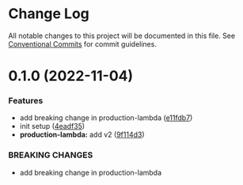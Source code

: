 # Change Log

All notable changes to this project will be documented in this file.
See [Conventional Commits](https://conventionalcommits.org) for commit guidelines.

# 0.1.0 (2022-11-04)

### Features

- add breaking change in production-lambda ([e11fdb7](https://github.com/MatthiasLangGrover/lambda-test/commit/e11fdb74a7c41ae6bc9b67c0026b89c7710d387e))
- init setup ([4eadf35](https://github.com/MatthiasLangGrover/lambda-test/commit/4eadf35da28ab543870051a67ab61e9f29d3c9cb))
- **production-lambda:** add v2 ([9f114d3](https://github.com/MatthiasLangGrover/lambda-test/commit/9f114d3a27175822b31adca78355fc1b5a4670bc))

### BREAKING CHANGES

- add breaking change in production-lambda
